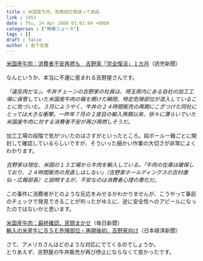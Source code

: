 ```yaml
---
title : 米国産牛肉、危険部位間違って納品
link : 1953
date : Thu, 24 Apr 2008 01:01:04 +0000
categories : ["時事ニュース"]
tags : []
draft : false
author : 倉下忠憲
---
```


<A HREF="http://mainichi.jp/select/today/news/20080424k0000m040133000c.html" TARGET="_blank">米国産牛肉：消費者不安再燃も　吉野家「完全復活」１カ月</A>（読売新聞）<BR><BR>なんというか、本当に不運に恵まれる吉野屋さんです。<BR><BR><I>「違反肉だな」。牛丼チェーンの吉野家の社員は、埼玉県内にある自社の加工工場に保管していた米国産牛肉の箱を開けた瞬間、特定危険部位が混入していることに気づいた。３月にようやく、牛丼の２４時間販売の再開にこぎつけた同社にとっては大きな衝撃。一昨年７月の２度目の輸入再開以来、徐々に薄らいでいた米国産牛肉に対する消費者不安が再び再燃しそうだ。</I><BR><BR>加工工場の段階で気がついたのはさすがといったところ。段ボール一箱ごとに開封して確認しているらしいですが、そういった細かい作業の大切さが非常によくわかります。<BR><BR><I>吉野家は現在、米国の１３工場から牛肉を輸入している。「牛肉の在庫は確保しており、２４時間販売の見直しはしない」（吉野家ホールディングスの吉村康仙・広報部長）と説明するが、不安なのは消費者心理の悪化だ。</I><BR><BR>この事件に消費者がどのような反応をみせるかわかりませんが、こうやって事前のチェックで発見できることが判ったがゆえに、逆に安全性へのアピールになったのではないかと思います。<BR><BR><A HREF="http://mainichi.jp/select/wadai/news/20080424k0000m040154000c.html" TARGET="_blank">米国産牛肉：最終確認、民間まかせ</A>（毎日新聞）<BR><A HREF="http://www.nikkei.co.jp/news/keizai/20080424AT3S2302D23042008.html" TARGET="_blank">輸入の米産牛にＢＳＥ危険部位・再開後初、吉野家向け</A>（日本経済新聞）<BR><BR>さて、アメリカさんはどのような対応にでてくるのでしょうか。<BR>とりあえず、吉野屋の牛丼販売が再び停止にならなくて良かったです。<BR><br><br>
